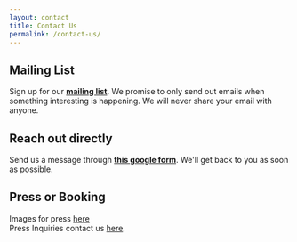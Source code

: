 ```yaml
---
layout: contact
title: Contact Us
permalink: /contact-us/
---
```


## Mailing List

Sign up for our **[mailing list](http://eepurl.com/gwdjH)**. We promise to only
send out emails when something interesting is happening. We will never share
your email with anyone.

## Reach out directly

Send us a message through
**[this google form](https://docs.google.com/forms/d/14aqsxapaeg3F-IzteA0Ikk_ICo_8cscrm1-ill_yL3w)**.
We'll get back to you as soon as possible.

## Press or Booking

Images for press [here](/assets/press/Press-032224.zip)  
Press Inquiries contact us
[here](https://docs.google.com/forms/d/1JNF6bEaLNPMVnXHO3V8cQ15mJhV5rK1TSaFlCFdl8Kc).
